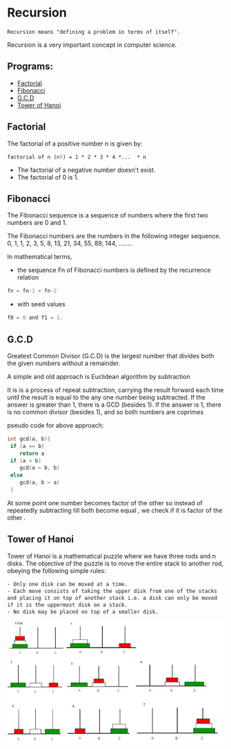 # Recursion

```README
Recursion means "defining a problem in terms of itself".
```

Recursion is a very important concept in computer science.

## Programs:

- [Factorial](https://github.com/sthsuyash/CSIT_Labs/blob/main/3rd_Semester/DSA/Lab4/factorial.cpp)
- [Fibonacci](https://github.com/sthsuyash/CSIT_Labs/blob/main/3rd_Semester/DSA/Lab4/fibonacci.cpp)
- [G.C.D](https://github.com/sthsuyash/CSIT_Labs/blob/main/3rd_Semester/DSA/Lab4/gcd.cpp)
- [Tower of Hanoi](https://github.com/sthsuyash/CSIT_Labs/blob/main/3rd_Semester/DSA/Lab4/towerOfHanoi.cpp)

## Factorial

The factorial of a positive number n is given by:

```README
factorial of n (n!) = 1 * 2 * 3 * 4 *...  * n
```

- The factorial of a negative number doesn't exist.
- The factorial of 0 is 1.

## Fibonacci

The Fibonacci sequence is a sequence of numbers where the first two numbers are 0 and 1.

The Fibonacci numbers are the numbers in the following integer sequence.
0, 1, 1, 2, 3, 5, 8, 13, 21, 34, 55, 89, 144, ……..

In mathematical terms,

- the sequence Fn of Fibonacci numbers is defined by the recurrence relation

```c
fn = fn-1 + fn-2
```

- with seed values

```c
f0 = 0 and f1 = 1.
```

## G.C.D

Greatest Common Divisor (G.C.D) is the largest number that divides both the given numbers without a remainder.

A simple and old approach is Euclidean algorithm by subtraction

It is is a process of repeat subtraction, carrying the result forward each time until the result is equal to the any one number being subtracted. If the answer is greater than 1, there is a GCD (besides 1). If the answer is 1, there is no common divisor (besides 1), and so both numbers are coprimes

pseudo code for above approach:

```cpp
int gcd(a, b){
 if (a == b)
    return a
 if (a > b)
    gcd(a – b, b)
 else
    gcd(a, b – a)
 }
```

At some point one number becomes factor of the other so instead of repeatedly subtracting till both become equal , we check if it is factor of the other .

## Tower of Hanoi

Tower of Hanoi is a mathematical puzzle where we have three rods and n disks. The objective of the puzzle is to move the entire stack to another rod, obeying the following simple rules:

```README
- Only one disk can be moved at a time.
- Each move consists of taking the upper disk from one of the stacks and placing it on top of another stack i.e. a disk can only be moved if it is the uppermost disk on a stack.
- No disk may be placed on top of a smaller disk.
```

![Tower of Hanoi Illustration](images/tower-of-hanoi.png)
